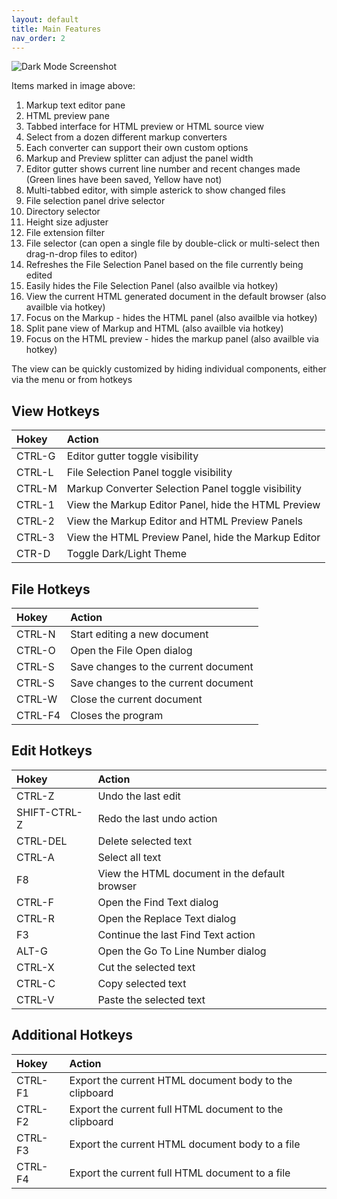 ```yaml
---
layout: default
title: Main Features
nav_order: 2
---
```


![Dark Mode Screenshot](/just-the-docs/assets/images/MainEditorScreenFeatures.png)

Items marked in image above:
1. Markup text editor pane
2. HTML preview pane
3. Tabbed interface for HTML preview or HTML source view
4. Select from a dozen different markup converters
5. Each converter can support their own custom options
6. Markup and Preview splitter can adjust the panel width
7. Editor gutter shows current line number and recent changes made (Green lines have been saved, Yellow have not)
8. Multi-tabbed editor, with simple asterick to show changed files
9. File selection panel drive selector
10. Directory selector
11. Height size adjuster
12. File extension filter
13. File selector (can open a single file by double-click or multi-select then drag-n-drop files to editor) 
14. Refreshes the File Selection Panel based on the file currently being edited
15. Easily hides the File Selection Panel (also availble via hotkey)
16. View the current HTML generated document in the default browser (also availble via hotkey)
17. Focus on the Markup - hides the HTML panel (also availble via hotkey) 
18. Split pane view of Markup and HTML (also availble via hotkey)
19. Focus on the HTML preview - hides the markup panel (also availble via hotkey)

The view can be quickly customized by hiding individual components, either via the menu or from hotkeys
## View Hotkeys

| Hokey | Action |
|:-------------|:------------------|
| CTRL-G | Editor gutter toggle visibility | 
| CTRL-L | File Selection Panel toggle visibility | 
| CTRL-M | Markup Converter Selection Panel toggle visibility | 
| CTRL-1 | View the Markup Editor Panel, hide the HTML Preview |  
| CTRL-2 | View the Markup Editor and HTML Preview Panels | 
| CTRL-3 | View the HTML Preview Panel, hide the Markup Editor |
| CTR-D | Toggle Dark/Light Theme | 

## File Hotkeys

| Hokey | Action |
|:-------------|:------------------|
| CTRL-N | Start editing a new document |
| CTRL-O | Open the File Open dialog |
| CTRL-S | Save changes to the current document |
| CTRL-S | Save changes to the current document |
| CTRL-W | Close the current document |
| CTRL-F4 | Closes the program |

## Edit Hotkeys

| Hokey | Action |
|:-------------|:------------------|
| CTRL-Z | Undo the last edit |
| SHIFT-CTRL-Z | Redo the last undo action |
| CTRL-DEL | Delete selected text |
| CTRL-A | Select all text |
| F8 | View the HTML document in the default browser |
| CTRL-F | Open the Find Text dialog |
| CTRL-R | Open the Replace Text dialog |
| F3 | Continue the last Find Text action |
| ALT-G | Open the Go To Line Number dialog |
| CTRL-X | Cut the selected text |
| CTRL-C | Copy selected text |
| CTRL-V | Paste the selected text |


## Additional Hotkeys

| Hokey | Action |
|:-------------|:------------------|
| CTRL-F1 | Export the current HTML document body to the clipboard |
| CTRL-F2 | Export the current full HTML document to the clipboard |
| CTRL-F3 | Export the current HTML document body to a file |
| CTRL-F4 | Export the current full HTML document to a file |
